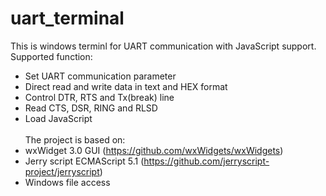 # uart_terminal
This is windows terminl for UART communication with JavaScript support.<br>
Supported function:<br>
- Set UART communication parameter<br>
- Direct read and write data in text and HEX format<br>
- Control DTR, RTS and Tx(break) line<br>
- Read CTS, DSR, RING and RLSD
- Load JavaScript<br><br>
The project is based on:<br>
- wxWidget 3.0 GUI (https://github.com/wxWidgets/wxWidgets)<br>
- Jerry script ECMAScript 5.1 (https://github.com/jerryscript-project/jerryscript)<br>
- Windows file access<br>
